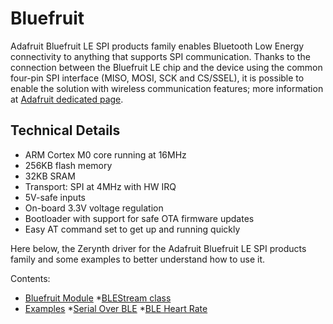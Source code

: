 # Bluefruit

Adafruit Bluefruit LE SPI products family enables Bluetooth Low Energy connectivity to anything that supports SPI communication. Thanks to the connection between the Bluefruit LE chip and the device using the common four-pin SPI interface (MISO, MOSI, SCK and CS/SSEL), it is possible to enable the solution with wireless communication features; more information at [Adafruit dedicated page](https://www.adafruit.com/products/2746).

## Technical Details


* ARM Cortex M0 core running at 16MHz
* 256KB flash memory
* 32KB SRAM
* Transport: SPI at 4MHz with HW IRQ
* 5V-safe inputs
* On-board 3.3V voltage regulation
* Bootloader with support for safe OTA firmware updates
* Easy AT command set to get up and running quickly

Here below, the Zerynth driver for the Adafruit Bluefruit LE SPI products family and some examples to better understand how to use it.

Contents:
* [Bluefruit Module](https://docs.zerynth.com/latest/official/lib.adafruit.bluefruit/docs/official_lib.adafruit.bluefruit_bluefruit.html)
     *[BLEStream class](https://docs.zerynth.com/latest/official/lib.adafruit.bluefruit/docs/official_lib.adafruit.bluefruit_bluefruit.html#blestream-class)
* [Examples](https://docs.zerynth.com/latest/official/lib.adafruit.bluefruit/examples/examples.html)
     *[Serial Over BLE](https://docs.zerynth.com/latest/official/lib.adafruit.bluefruit/examples/examples.html#serial-over-ble)
     *[BLE Heart Rate](https://docs.zerynth.com/latest/official/lib.adafruit.bluefruit/examples/examples.html#ble-heart-rate)
